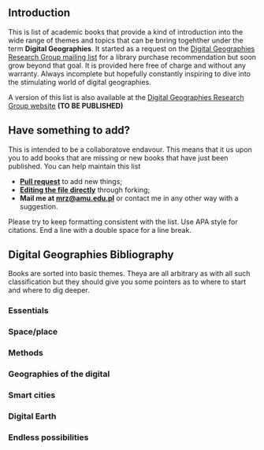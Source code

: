 ## Introduction

This is list of academic books that provide a kind of introduction into the wide range of themes and topics that can be bnring togehther under the term **Digital Geographies**. It started as a request on the [Digital Geographies Research Group mailing list](https://www.jiscmail.ac.uk/cgi-bin/webadmin?A0=DIGITALGEOGRGS) for a library purchase recommendation but soon grow beyond that goal. It is provided here free of charge and without any warranty. Always incomplete but hopefully constantly inspiring to dive into the stimulating world of digital geographies.  

A version of this list is also available at the [Digital Geographies Research Group website](https://digitalgeographiesrg.org/) **(TO BE PUBLISHED)**

## Have something to add?

This is intended to be a collaboratove endavour. This means that it us upon you to add books that are missing or new books that have just been published. 
You can help maintain this list 
- [**Pull request**](https://github.com/mrzeszewski/DigitalGeographiesBooks/pulls) to add new things;
- [**Editing the file directly**](https://github.com/mrzeszewski/DigitalGeographiesBooks/edit/main/README.md) through forking;
- **Mail me at mrz@amu.edu.pl** or contact me in any other way with a suggestion.

Please try to keep formatting consistent with the list. Use APA style for citations. 
End a line with a double space for a line break.

## Digital Geographies Bibliography

Books are sorted into basic themes. Theya are all arbitrary as with all such classification but they should give you some pointers as to where to start and where to dig deeper. 

### Essentials

### Space/place

### Methods

### Geographies of the digital

### Smart cities

### Digital Earth

### Endless possibilities


